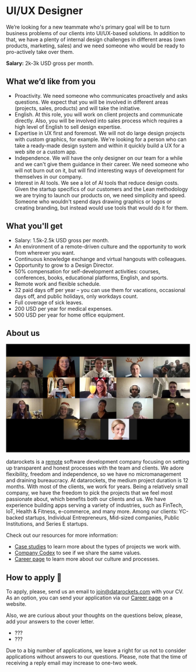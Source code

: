 # UI/UX Designer

We’re looking for a new teammate who's primary goal will be to turn business problems of our clients into UI/UX-based solutions. In addition to that, we have a plenty of internal design challenges in different areas (own products, marketing, sales) and we need someone who would be ready to pro-actively take over them.

**Salary:** 2k-3k USD gross per month.


## What we’d like from you
- Proactivity. We need someone who communicates proactively and asks questions. We expect that you will be involved in different areas (projects, sales, products) and will take the initiative.
- English. At this role, you will work on client projects and communicate directly. Also, you will be involved into sales process which requires a high level of English to sell design expertise.
- Expertise in UX first and foremost. We will not do large design projects with custom graphics, for example. We're looking for a person who can take a ready-made design system and within it quickly build a UX for a web site or a custom app.
- Independence. We will have the only designer on our team for a while and we can't give them guidance in their career. We need someone who will not burn out on it, but will find interesting ways of development for themselves in our company.
- Interest in AI tools. We see a lot of AI tools that reduce design costs. Given the startup specifics of our customers and the Lean methodology we are trying to launch our products on, we need simplicity and speed. Someone who wouldn't spend days drawing graphics or logos or creating branding, but instead would use tools that would do it for them.


## What you'll get
- Salary: 1.5k-2.5k USD gross per month.
- An environment of a remote-driven culture and the opportunity to work from wherever you want.
- Continuous knowledge exchange and virtual hangouts with colleagues.
- Opportunity to grow to a Design Director.
- 50% compensation for self-development activities: courses, conferences, books, educational platforms, English, and sports.
- Remote work and flexible schedule.
- 32 paid days off per year – you can use them for vacations, occasional days off, and public holidays, only workdays count.
- Full coverage of sick leaves.
- 200 USD per year for medical expenses.
- 500 USD per year for home office equipment.
  

## About us

[![datarockets team](https://github.com/datarockets/career/blob/master/images/photo%20from%20New%20Year%20party.3.jpg)](https://www.instagram.com/datarockets/)


datarockets is a [remote](https://github.com/datarockets/career#remote) software development company focusing on setting up transparent and honest processes with the team and clients. We adore flexibility, freedom and independence, so we have no micromanagement and draining bureaucracy. 
At datarockets, the medium project duration is 12 months. With most of the clients, we work for years. Being a relatively small company, we have the freedom to pick the projects that we feel most passionate about, which benefits both our clients and us. We have experience building apps serving a variety of industries, such as FinTech, IoT, Health & Fitness, e-commerce, and many more. Among our clients: YC-backed startups, Individual Entrepreneurs, Mid-sized companies, Public Institutions, and Series E startups.

Check out our resources for more information:

- [Case studies](https://datarockets.com/case-studies/) to learn more about the types of projects we work with.
- [Company Codex](https://github.com/datarockets/career#work-as-a-team-with-clients) to see if we share the same values.
- [Career page](https://datarockets.com/career/) to learn more about our culture and processes.


## How to apply 💌

To apply, please, send us an email to [join@datarockets.com](mailto:join@datarockets.com) with your CV. 
As an option, you can send your application via our [Career page](https://datarockets.com/career/) on a website. 

Also, we are curious about your thoughts on the questions below, please, add your answers to the cover letter.

- ???
- ???

Due to a big number of applications, we leave a right for us not to consider applications without answers to our questions. Please, note that the time of receiving a reply email may increase to one-two week.
